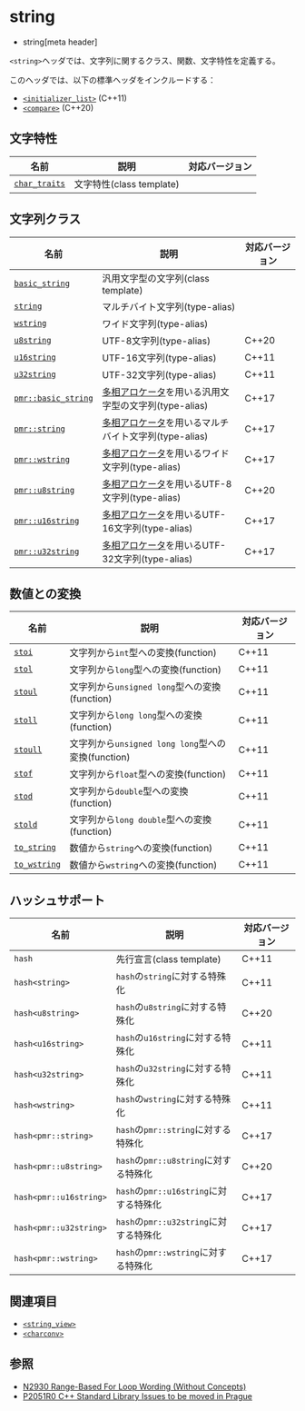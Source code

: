 # string
* string[meta header]

`<string>`ヘッダでは、文字列に関するクラス、関数、文字特性を定義する。

このヘッダでは、以下の標準ヘッダをインクルードする：

- [`<initializer_list>`](initializer_list.md) (C++11)
- [`<compare>`](compare.md) (C++20)


## 文字特性

| 名前 | 説明 | 対応バージョン |
|------------------------------------------|--------------------------|-------|
| [`char_traits`](string/char_traits.md) | 文字特性(class template) | |


## 文字列クラス

| 名前 | 説明 | 対応バージョン |
|--------------------------------------------|------------------------------------|-------|
| [`basic_string`](string/basic_string.md) | 汎用文字型の文字列(class template) | |
| [`string`](string/basic_string.md)       | マルチバイト文字列(type-alias) | |
| [`wstring`](string/basic_string.md)      | ワイド文字列(type-alias) | |
| [`u8string`](string/basic_string.md)    | UTF-8文字列(type-alias) | C++20 |
| [`u16string`](string/basic_string.md)    | UTF-16文字列(type-alias) | C++11 |
| [`u32string`](string/basic_string.md)    | UTF-32文字列(type-alias) | C++11 |
| [`pmr::basic_string`](string/basic_string.md) | [多相アロケータ](/reference/memory_resource/polymorphic_allocator.md)を用いる汎用文字型の文字列(type-alias) | C++17 |
| [`pmr::string`](string/basic_string.md)       | [多相アロケータ](/reference/memory_resource/polymorphic_allocator.md)を用いるマルチバイト文字列(type-alias) | C++17 |
| [`pmr::wstring`](string/basic_string.md)      | [多相アロケータ](/reference/memory_resource/polymorphic_allocator.md)を用いるワイド文字列(type-alias) | C++17 |
| [`pmr::u8string`](string/basic_string.md)    | [多相アロケータ](/reference/memory_resource/polymorphic_allocator.md)を用いるUTF-8文字列(type-alias) | C++20 |
| [`pmr::u16string`](string/basic_string.md)    | [多相アロケータ](/reference/memory_resource/polymorphic_allocator.md)を用いるUTF-16文字列(type-alias) | C++17 |
| [`pmr::u32string`](string/basic_string.md)    | [多相アロケータ](/reference/memory_resource/polymorphic_allocator.md)を用いるUTF-32文字列(type-alias) | C++17 |


## 数値との変換

| 名前 | 説明 | 対応バージョン |
|----------------------------------------|----------------------------------------------------|-------|
| [`stoi`](string/stoi.md)             | 文字列から`int`型への変換(function)                | C++11 |
| [`stol`](string/stol.md)             | 文字列から`long`型への変換(function)               | C++11 |
| [`stoul`](string/stoul.md)           | 文字列から`unsigned long`型への変換(function)      | C++11 |
| [`stoll`](string/stoll.md)           | 文字列から`long long`型への変換(function)          | C++11 |
| [`stoull`](string/stoull.md)         | 文字列から`unsigned long long`型への変換(function) | C++11 |
| [`stof`](string/stof.md)             | 文字列から`float`型への変換(function)              | C++11 |
| [`stod`](string/stod.md)             | 文字列から`double`型への変換(function)             | C++11 |
| [`stold`](string/stold.md)           | 文字列から`long double`型への変換(function)        | C++11 |
| [`to_string`](string/to_string.md)   | 数値から`string`への変換(function)                 | C++11 |
| [`to_wstring`](string/to_wstring.md) | 数値から`wstring`への変換(function)                | C++11 |


## ハッシュサポート

| 名前 | 説明 | 対応バージョン |
|-------------------|-----------------------------------|-------|
| `hash`            | 先行宣言(class template)          | C++11 |
| `hash<string>`    | `hash`の`string`に対する特殊化    | C++11 |
| `hash<u8string>`  | `hash`の`u8string`に対する特殊化  | C++20 |
| `hash<u16string>` | `hash`の`u16string`に対する特殊化 | C++11 |
| `hash<u32string>` | `hash`の`u32string`に対する特殊化 | C++11 |
| `hash<wstring>`   | `hash`の`wstring`に対する特殊化   | C++11 |
| `hash<pmr::string>`    | `hash`の`pmr::string`に対する特殊化    | C++17 |
| `hash<pmr::u8string>`  | `hash`の`pmr::u8string`に対する特殊化  | C++20 |
| `hash<pmr::u16string>` | `hash`の`pmr::u16string`に対する特殊化 | C++17 |
| `hash<pmr::u32string>` | `hash`の`pmr::u32string`に対する特殊化 | C++17 |
| `hash<pmr::wstring>`   | `hash`の`pmr::wstring`に対する特殊化   | C++17 |


## 関連項目
- [`<string_view>`](string_view.md)
- [`<charconv>`](charconv.md)


## 参照
- [N2930 Range-Based For Loop Wording (Without Concepts)](http://www.open-std.org/jtc1/sc22/wg21/docs/papers/2009/n2930.html)
- [P2051R0 C++ Standard Library Issues to be moved in Prague](http://www.open-std.org/jtc1/sc22/wg21/docs/papers/2020/p2051r0.html)
